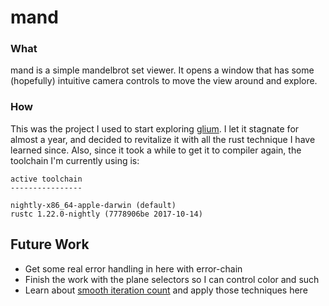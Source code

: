# mand

### What

mand is a simple mandelbrot set viewer. It opens a window that has some (hopefully) intuitive camera controls to move the view around and explore.

### How

This was the project I used to start exploring [glium](https://crates.io/crates/glium). I let it stagnate for almost a year, and decided to revitalize it with all the rust technique I have learned since. Also, since it took a while to get it to compiler again, the toolchain I'm currently using is:

    active toolchain
    ----------------

    nightly-x86_64-apple-darwin (default)
    rustc 1.22.0-nightly (7778906be 2017-10-14)

## Future Work

* Get some real error handling in here with error-chain
* Finish the work with the plane selectors so I can control color and such
* Learn about [smooth iteration count](http://iquilezles.org/www/articles/mset_smooth/mset_smooth.htm) and apply those techniques here

